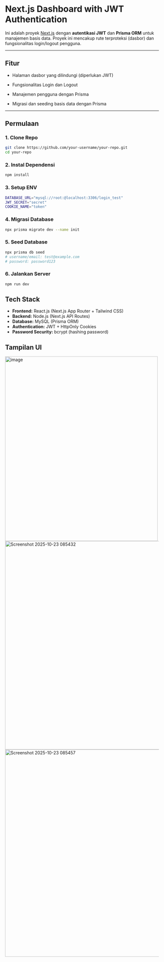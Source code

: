 # Next.js Dashboard with JWT Authentication

Ini adalah proyek [Next.js](https://nextjs.org) dengan **autentikasi JWT** dan **Prisma ORM** untuk manajemen basis data. Proyek ini mencakup rute terproteksi (dasbor) dan fungsionalitas login/logout pengguna.

---

## Fitur

- Halaman dasbor yang dilindungi (diperlukan JWT)

- Fungsionalitas Login dan Logout

- Manajemen pengguna dengan Prisma

- Migrasi dan seeding basis data dengan Prisma
  
---

## Permulaan

### 1. Clone Repo

```bash
git clone https://github.com/your-username/your-repo.git
cd your-repo
```


### 2. Instal Dependensi

```bash
npm install
```

### 3. Setup ENV

```bash
DATABASE_URL="mysql://root:@localhost:3306/login_test"
JWT_SECRET="secret"
COOKIE_NAME="token"
```

### 4. Migrasi Database

```bash
npx prisma migrate dev --name init
```

### 5. Seed Database

```bash
npx prisma db seed
# username/email: test@example.com
# password: password123
```

### 6. Jalankan Server

```bash
npm run dev
```

## Tech Stack

- **Frontend:** React.js (Next.js App Router + Tailwind CSS)  
- **Backend:** Node.js (Next.js API Routes)  
- **Database:** MySQL (Prisma ORM)  
- **Authentication:** JWT + HttpOnly Cookies  
- **Password Security:** bcrypt (hashing password)  

## Tampilan UI

<img width="500" height="603" alt="image" src="https://github.com/user-attachments/assets/ab2fb42b-cc70-4d9d-b503-3cd59c113b41" />
<img width="1365" height="681" alt="Screenshot 2025-10-23 085432" src="https://github.com/user-attachments/assets/291257b1-5623-4eab-bb36-95e01466e6c9" />
<img width="1365" height="677" alt="Screenshot 2025-10-23 085457" src="https://github.com/user-attachments/assets/95b5103a-e5cd-473c-9ae5-b1ce72bd5bd6" />





